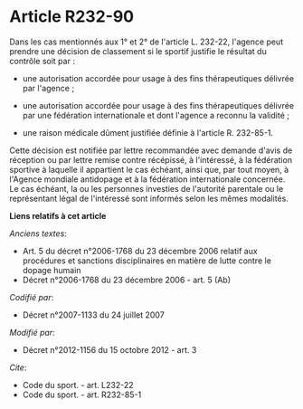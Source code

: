 # Article R232-90

Dans les cas mentionnés aux 1° et 2° de l'article L. 232-22, l'agence peut prendre une décision de classement si le sportif
justifie le résultat du contrôle soit par :

- une autorisation accordée pour usage à des fins thérapeutiques délivrée par l'agence ;

- une autorisation accordée pour usage à des fins thérapeutiques délivrée par une fédération internationale et dont l'agence
a reconnu la validité ;

- une raison médicale dûment justifiée définie à l'article R. 232-85-1. 

Cette décision est notifiée par lettre recommandée avec demande d'avis de réception ou par lettre remise contre récépissé, à
l'intéressé, à la fédération sportive à laquelle il appartient le cas échéant, ainsi que, par tout moyen, à l'Agence mondiale
antidopage et à la fédération internationale concernée. Le cas échéant, la ou les personnes investies de l'autorité parentale
ou le représentant légal de l'intéressé sont informés selon les mêmes modalités.

**Liens relatifs à cet article**

_Anciens textes_:

  - Art. 5 du décret n°2006-1768 du 23 décembre 2006 relatif aux procédures et sanctions disciplinaires en matière de lutte contre le dopage humain
  - Décret n°2006-1768 du 23 décembre 2006 - art. 5 (Ab)

_Codifié par_:

  - Décret n°2007-1133 du 24 juillet 2007

_Modifié par_:

  - Décret n°2012-1156 du 15 octobre 2012 - art. 3

_Cite_:

  - Code du sport. - art. L232-22
  - Code du sport. - art. R232-85-1
